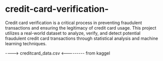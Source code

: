 # credit-card-verification-
Credit card verification is a critical process in preventing fraudulent transactions and ensuring the legitimacy of credit card usage. This project utilizes a real-world dataset to analyze, verify, and detect potential fraudulent credit card transactions through statistical analysis and machine learning techniques.


----> creditcard_data.csv <--------- from kaggel
